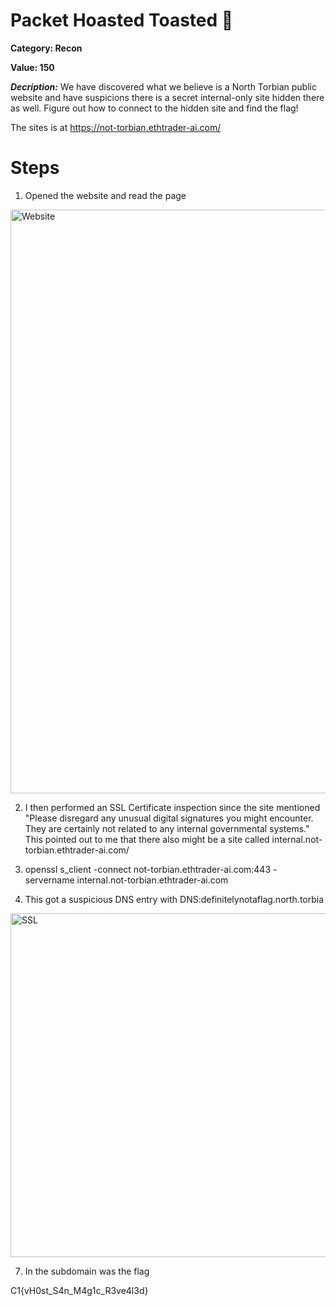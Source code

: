 # Packet Hoasted Toasted 🍞
**Category: Recon**


**Value: 150**

**_Decription:_**
We have discovered what we believe is a North Torbian public website and have suspicions there is a secret internal-only site hidden there as well. Figure out how to connect to the hidden site and find the flag!

The sites is at https://not-torbian.ethtrader-ai.com/

# Steps
1. Opened the website and read the page 
<img width="934" alt="Website" src="https://github.com/user-attachments/assets/8dd7cca5-52b9-4ae4-91ca-b7767461af3c" />

2. I then performed an SSL Certificate inspection since the site mentioned "Please disregard any unusual digital signatures you might encounter. They are certainly not related to any internal governmental systems." This pointed out to me that there also might be a site called internal.not-torbian.ethtrader-ai.com/

3. openssl s_client -connect not-torbian.ethtrader-ai.com:443 -servername internal.not-torbian.ethtrader-ai.com

5. This got a suspicious DNS entry with DNS:definitelynotaflag.north.torbia
<img width="550" alt="SSL" src="https://github.com/user-attachments/assets/99fa3ff4-dff6-45a8-b578-56e9c141ecc2" />


7. In the subdomain was the flag

C1{vH0st_S4n_M4g1c_R3ve4l3d}
